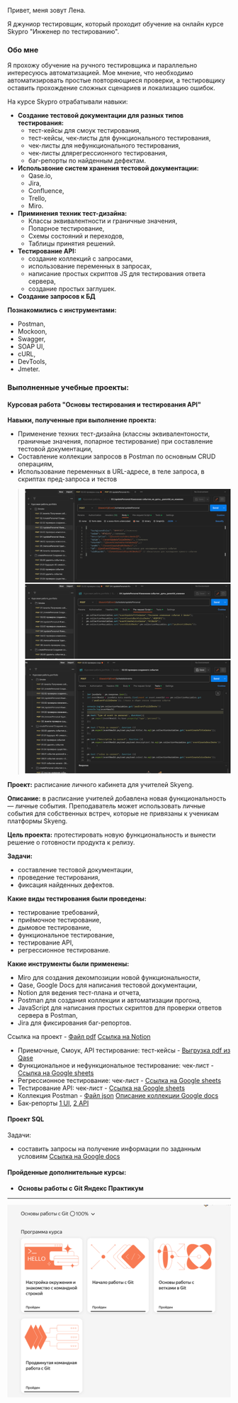 Привет, меня зовут Лена.

Я джуниор тестировщик, который проходит обучение на онлайн курсе Skypro "Инженер по тестированию".
### Обо мне
Я прохожу обучение на ручного тестировщика и параллельно интересуюсь автоматизацией. Мое мнение, что необходимо автоматизировать простые повторяющиеся проверки, 
а тестировщику оставить прохождение сложных сценариев и локализацию ошибок.

На курсе Skypro отрабатывали навыки:
- **Создание тестовой документации для разных типов тестирования:**
  - тест-кейсы для смоук тестирования,
  - тест-кейсы, чек-листы для функционального тестирования,
  - чек-листы для нефункционального тестирования,
  - чек-листы длярегрессионного тестирования,
  - баг-репорты по найденным дефектам.
- **Использвоние систем хранения тестовой документации:**
  - Qase.io,
  - Jira,
  - Confluence,
  - Trello,
  - Miro.
- **Приминения техник тест-дизайна:**
  - Классы эквивалентности и граничные значения,
  - Попарное тестирование,
  - Схемы состояний и переходов,
  - Таблицы принятия решений.
- **Тестирование API:**
  - создание коллекций с запросами,
  - использование переменных в запросах,
  - написание простых скриптов JS для тестирования ответа сервера,
  - создание простых заглушек.
- **Создание запросов к БД**

**Познакомились с инструментами:**
- Postman,
- Mockoon,
- Swagger,
- SOAP UI,
- cURL,
- DevTools,
- Jmeter.

### Выполненные учебные проекты:
#### Курсовая работа "Основы тестирования и тестирования API"

**Навыки, полученные при выполнение проекта:**
- Применение техних тест-дизайна (классны эквивалентоности, граничные значения, попарное тестирование) при составление тестовой документации,
- Составление коллекции запросов в Postman по основным CRUD операциям,
- Использование переменных в URL-адресе, в теле запроса, в скриптах пред-запроса и тестов
> ![Screenshot скрипты в теле запроса](https://github.com/pakhomova-ev/portfolio/blob/pakhomova-ev-screenshots/body_script.png)
![Screenshot скрипты во вкладке пред-запрос](https://github.com/pakhomova-ev/portfolio/blob/pakhomova-ev-screenshots/pre-req_script.png)
![Screenshot скрипты во вкладке  тест](https://github.com/pakhomova-ev/portfolio/blob/pakhomova-ev-screenshots/test_script.png)

**Проект:** расписание личного кабинета для учителей Skyeng.

**Описание:** в расписание учителей добавлена новая функциональность — личные события. Преподаватель может использовать личные события для собственных встреч, которые не привязаны к ученикам платформы Skyeng.

**Цель проекта:** протестировать новую функциональность и вынести решение о готовности продукта к релизу.

**Задачи:**
- составление тестовой документации,
- проведение тестирования,
- фиксация найденных дефектов.

**Какие виды тестирования были проведены:**
- тестирование требований,
- приёмочное тестирование,
- дымовое тестирование,
- функциональное тестирование,
- тестирование API,
- регрессионное тестирование.

**Какие инструменты были применены:**
- Miro для создания декомпозиции новой функциональности,
- Qase, Google Docs для написания тестовой документации,
- Notion для ведения тест-плана и отчета,
- Postman для создания коллекции и автоматизации прогона,
- JavaScript для написания простых скриптов для проверки ответов сервера в Postman,
- Jira для фиксирования баг-репортов.


Ссылка на проект - [Файл pdf](https://drive.google.com/file/d/1Jz6y8WBe8ZmFJe4_3tEoKAh84gbdsnT9/view?usp=drive_link) 
[Ссылка на Notion](https://flowery-singer-90b.notion.site/API-637d7acc6c38489c85c454ea351f7203)
- Приемочные, Смоук, API тестирование:
тест-кейсы - [Выгрузка pdf из Qase](https://drive.google.com/file/d/1o9qEQg56pQDn2oFbsI-EqPvUHHsk2fht/view?usp=drive_link)
- Функциональное и нефункциональное тестирование:
чек-лист - [Ссылка на Google sheets](https://docs.google.com/spreadsheets/d/12Ny254w8bk2Ce02dJcd0CJjyaj38U9hh5utki9CycpU/edit?usp=sharing)
- Регрессионное тестирование:
чек-лист - [Ссылка на Google sheets](https://docs.google.com/spreadsheets/d/12Ny254w8bk2Ce02dJcd0CJjyaj38U9hh5utki9CycpU/edit?usp=sharing)
- Тестирование API:
чек-лист - [Ссылка на Google sheets](https://docs.google.com/spreadsheets/d/1B41XkvrsvFOxOj2LnSz-Ad_u355fAjk8TwSJPz0lbYY/edit?usp=sharing)
- Коллекция Postman - [Файл json](https://drive.google.com/file/d/1JVexw2f3Xlw0iz08RHEc65IStPZDaH4l/view?usp=drive_link)
[Описание коллекции Google docs](https://docs.google.com/document/d/10LNi-ivEt2fk4F0EbN7iAHfL-XeYGSsXInnZt59WWBk/edit?usp=drive_link)
- Бак-репорты [1 UI](https://drive.google.com/file/d/1peVXKeCg5QXUWP3GMYjsTQt6r62WWd5I/view?usp=drive_link "Тестирование через UI"), [2 API](https://drive.google.com/file/d/17dwtrKogjUxcIgvAGjMHWDt7GHg2KBbH/view?usp=drive_link "Тестирование API Postman")

#### Проект SQL
Задачи:
- составить запросы на получение информации по заданным условиям
[Ссылка на Google docs](https://docs.google.com/document/d/1ynK-Lz99XTTP4KhFsc4taSHFVmiLP3vJHErw2oY3Ung/edit?usp=sharing)

#### Пройденные дополнительные курсы:
- **Основы работы с Git Яндекс Практикум**
-------------------------------------------
![Screenshot completed Git course](https://github.com/pakhomova-ev/portfolio/blob/6e41c27e271af0cff95f647ef78a7e3bbfeb7724/Screenshot%202023-12-22%20at%2015.56.24.png)




